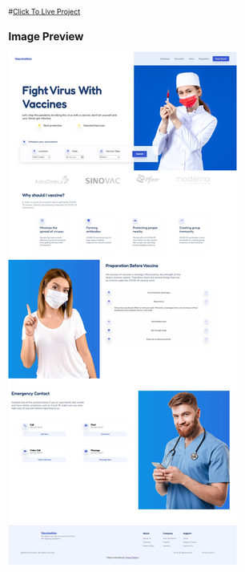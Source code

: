 #[Click To Live Project](https://mmedinam1600.github.io/coronavirus)

## Image Preview
![Preview](./preview.jpeg)